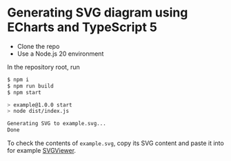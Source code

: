 # Generating SVG diagram using ECharts and TypeScript 5

- Clone the repo
- Use a Node.js 20 environment

In the repository root, run

```sh
$ npm i
$ npm run build
$ npm start

> example@1.0.0 start
> node dist/index.js

Generating SVG to example.svg...
Done
```

To check the contents of `example.svg`, copy its SVG content and paste it into for example
[SVGViewer](https://www.svgviewer.dev).
